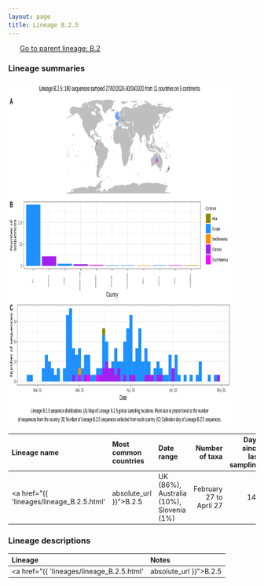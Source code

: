 ```yaml
---
layout: page
title: Lineage B.2.5
---
```




<p>
<ul class="actions small">
	 <a href="{{ 'lineages/lineage_B.2.html' | absolute_url }}" class="button special fit">Go to parent lineage: B.2</a>
</ul>
</p>
<h3> Lineage summaries</h3>

<img src="../assets/images/B.2.5.svg" alt="B.2.5 lineage summary figure" width="90%" height="700px" />


| Lineage name | Most common countries | Date range | Number of taxa |  Days since last sampling | Known Travel | Recall value |
|:-----|:-----|:-------|-------:|-------:|:---------|--------:|
| <a href="{{ 'lineages/lineage_B.2.5.html' | absolute_url }}">B.2.5</a> | UK (86%), Australia (10%), Slovenia (1%) | February 27 to April 27 | 143 | 13 |  | 99.3 |

<h3>Lineage descriptions</h3>

| Lineage | Notes |
|:-----|:-----|
| <a href="{{ 'lineages/lineage_B.2.5.html' | absolute_url }}">B.2.5</a> | Spain/ England / Australia (BS=17) *flagged because of low bootstrap |

